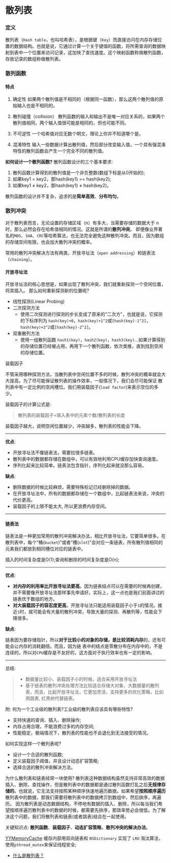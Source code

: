 # 散列表

### 定义
散列表（`Hash table`，也叫哈希表），是根据键（`Key`）而直接访问在内存存储位置的数据结构。也就是说，它通过计算一个关于键值的函数，将所需查询的数据映射到表中一个位置来访问记录，这加快了查找速度。这个映射函数称做散列函数，存放记录的数组称做散列表。

### 散列函数
#### 特点
1. 确定性
如果两个散列值是不相同的（根据同一函数），那么这两个散列值的原始输入也是不相同的。

2. 散列碰撞（collision）
散列函数的输入和输出不是唯一对应关系的，如果两个散列值相同，两个输入值很可能是相同的，但也可能不同。

3. 不可逆性
一个哈希值对应无数个明文，理论上你并不知道哪个是。

4. 混淆特性
输入一些数据计算出散列值，然后部分改变输入值，一个具有强混淆特性的散列函数会产生一个完全不同的散列值。

**如何设计一个散列函数?**
散列函数设计的三个基本要求:
1. 散列函数计算得到的散列值是一个非负整数(数组下标是从0开始的);
2. 如果key1 = key2，那hash(key1) == hash(key2);
3. 如果key1 ≠ key2，那hash(key1) ≠ hash(key2)。

散列函数的设计并不复杂，追求的是**简单高效**、**分布均匀**。

### 散列冲突
对于散列表而言，无论设置的存储区域（n）有多大，当需要存储的数据大于 n 时，那么必然会存在哈希值相同的情况。这就是所谓的**散列冲突**。
即便像业界著名的`MD5`、`SHA`、`CRC`等哈希算法，也无法完全避免这种散列冲突。而且，因为数组的存储空间有限，也会加大散列冲突的概率。

常用的散列冲突解决方法有两类，开放寻址法（`open addressing`）和链表法（`chaining`）。

#### 开放寻址法
开放寻址法的核心思想是，如果出现了散列冲突，我们就重新探测一个空闲位置，将其插入。
那么如何重新探测新的位置呢?
* 线性探测(Linear Probing)
* 二次探测方法
   * 使用二次探测进行探测的步长变成了原来的“二次方”，也就是说，它探测的下标序列为 `hash(key)+0`，`hash(key)+1^2`或`[hash(key)-1^2]`，`hash(key)+2^2`或`[hash(key)-2^2]`。
* 双重散列方法
   * 使用一组散列函数 `hash1(key)`，`hash2(key)`，`hash3(key)`...如果计算得到的存储位置已经被占用，再用下一个散列函数，依次类推，直到找到空闲的存储位置。

装载因子

不管采用哪种探测方法，当散列表中空闲位置不多的时候，散列冲突的概率就会大大提高。为了尽可能保证散列表的操作效率，一般情况下，我们会尽可能保证 散列表中有一定比例的空闲槽位。我们用装载因子(`load factor`)来表示空位的多少。

装载因子的计算公式是:
> 散列表的装载因子=填入表中的元素个数/散列表的长度

装载因子越大，说明空闲位置越少，冲突越多，散列表的性能会下降。

---

**优点**:
* 开放寻址法不像链表法，需要拉很多链表。
* 散列表中的数据都存储在数组中，可以有效地利用CPU缓存加快查询速度。
* 序列化起来比较简单。链表法包含指针，序列化起来就没那么容易。

**缺点**:
* 删除数据的时候比较麻烦，需要特殊标记已经删除掉的数据。
* 在开放寻址法中，所有的数据都存储在一个数组中，比起链表法来说，冲突的代价更高。
* 装载因子的上限不能太大, 所以更浪费内存空间。

---

#### 链表法
链表法是一种更加常用的散列冲突解决办法，相比开放寻址法，它要简单很多。在散列表中，每个“桶(`bucket`)”或者“槽(`slot`)”会对应一条链表，所有散列值相同的元素我们都放到相同槽位对应的链表中。

插入的时间复杂度是O(1);查询和删除的时间复杂度是O(n);

---

**优点**:
* **对内存的利用率比开放寻址法要高**。因为链表结点可以在需要的时候再创建，并不需要像开放寻址法那样事先申请好。实际上，这一点也是我们前面讲过的链表优于数组的地方。
* **对大装载因子的容忍度更高**。开放寻址法只能适用装载因子小于`1`的情况。接近`1`时，就可能会有大量的散列冲突，导致大量的探测、再散列等，性能会下降很多。

**缺点**:

链表因为要存储指针，所以**对于比较小的对象的存储，是比较消耗内存**的，还有可能会让内存的消耗翻倍。而且，因为链 表中的结点是零散分布在内存中的，不是连续的，所以对`CPU`缓存是不友好的，这方面对于执行效率也有一定的影响。

---

总结:
> * 数据量比较小、装载因子小的时候，适合采用开放寻址法
> * 基于链表的散列冲突处理方法比较适合存储大对象、大数据量的散列表，而且，比起开放寻址法，它更加灵活，支持更多的优化策略，比如用跳表, 红黑树代替链表。

附:
何为一个工业级的散列表?工业级的散列表应该具有哪些特性?
* 支持快速的查询、插入、删除操作;
* 内存占用合理，不能浪费过多的内存空间;
* 性能稳定，极端情况下，散列表的性能也不会退化到无法接受的情况。

如何实现这样一个散列表呢?
* 设计一个合适的散列函数;
* 定义装载因子阈值，并且设计动态扩容策略;
* 选择合适的散列冲突解决方法。

为什么散列表和链表经常一块使用?
散列表这种数据结构虽然支持非常高效的数据插入、删除、查找操作，但是散列表中的数据都是通过散列函数打乱之后**无规律存储的**。也就说，它无法支持按照某种顺序快速地遍历数据。如果希望**按照顺序遍历**散列表中的数据，那我们需要将散列表中的数据拷贝到数组中，然后排序，再遍历。
因为散列表是动态数据结构，不停地有数据的插入、删除，所以每当我们希望按顺序遍历散列表中的数据的时候，都需要先排序，那效率势必会很低。为了解决这个问题，我们将散列表和链表(或者跳表)结合在一起使用。

关键知识点:
**散列函数**、**装载因子**、**动态扩容策略**，**散列冲突的解决办法**。

[YYMemoryCache](https://github.com/ibireme/YYCache/blob/master/YYCache/YYMemoryCache.m)
缓存内部用双向链表和 `NSDictionary` 实现了 `LRU` 淘汰算法，使用`pthread_mutex`来保证线程安全;

* [什么是散列表？](https://mp.weixin.qq.com/s?__biz=MzUyNjQxNjYyMg==&mid=2247484447&idx=1&sn=78bc3d7a69616de0676f176b7b47520e&chksm=fa0e6b9ecd79e288dbaf3817d3b5f7ec0b17c18626f4485e3b5fb62fbc79e89fa8f114857770&token=1313026425&lang=zh_CN#rd)

